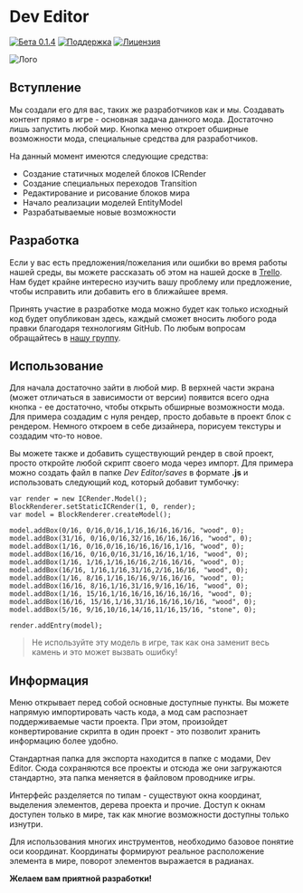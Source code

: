 # Dev Editor
[![Бета 0.1.4](https://img.shields.io/badge/version-0.1.4-green.svg)](https://vk.com/wall-168765348_66)
[![Поддержка](https://img.shields.io/github/repo-size/maxfeed/dev-editor)](https://vk.com/nteditor)
[![Лицензия](https://img.shields.io/:license-apache-blue.svg)](http://www.apache.org/licenses/LICENSE-2.0.html)

![Лого](https://i.imgur.com/hdihxV7.png)

## Вступление

Мы создали его для вас, таких же разработчиков как и мы. Создавать контент прямо в игре - основная задача данного мода. Достаточно лишь запустить любой мир. Кнопка меню откроет обширные возможности мода, специальные средства для разработчиков.

На данный момент имеются следующие средства:
- Создание статичных моделей блоков ICRender
- Создание специальных переходов Transition
- Редактирование и рисование блоков мира
- Начало реализации моделей EntityModel
- Разрабатываемые новые возможности

## Разработка

Если у вас есть предложения/пожелания или ошибки во время работы нашей среды, вы можете рассказать об этом на нашей доске в [Trello](https://trello.com/b/wzYtpA3W/dev-editor). Нам будет крайне интересно изучить вашу проблему или предложение, чтобы исправить или добавить его в ближайшее время.

Принять участие в разработке мода можно будет как только исходный код будет опубликован здесь, каждый сможет вносить любого рода правки благодаря технологиям GitHub. По любым вопросам обращайтесь в [нашу группу](https://vk.me/nernar).

## Использование

Для начала достаточно зайти в любой мир. В верхней части экрана (может отличаться в зависимости от версии) появится всего одна кнопка - ее достаточно, чтобы открыть обширные возможности мода. Для примера создадим с нуля рендер, просто добавьте в проект блок с рендером. Немного откроем в себе дизайнера, порисуем текстуры и создадим что-то новое.

Вы можете также и добавить существующий рендер в свой проект, просто откройте любой скрипт своего мода через импорт. Для примера можно создать файл в папке _Dev Editor/saves_ в формате **.js** и использовать следующий код, который добавит тумбочку:
```
var render = new ICRender.Model(); 
BlockRenderer.setStaticICRender(1, 0, render); 
var model = BlockRenderer.createModel(); 

model.addBox(0/16, 0/16,0/16,1/16,16/16,16/16, "wood", 0);
model.addBox(31/16, 0/16,0/16,32/16,16/16,16/16, "wood", 0);
model.addBox(1/16, 0/16,0/16,16/16,16/16,1/16, "wood", 0);
model.addBox(16/16, 0/16,0/16,31/16,16/16,1/16, "wood", 0);
model.addBox(1/16, 1/16,1/16,16/16,2/16,16/16, "wood", 0);
model.addBox(16/16, 1/16,1/16,31/16,2/16,16/16, "wood", 0);
model.addBox(1/16, 8/16,1/16,16/16,9/16,16/16, "wood", 0);
model.addBox(16/16, 8/16,1/16,31/16,9/16,16/16, "wood", 0);
model.addBox(1/16, 15/16,1/16,16/16,16/16,16/16, "wood", 0);
model.addBox(16/16, 15/16,1/16,31/16,16/16,16/16, "wood", 0);
model.addBox(5/16, 9/16,10/16,14/16,11/16,15/16, "stone", 0);

render.addEntry(model);
```
> Не используйте эту модель в игре, так как она заменит весь камень и это может вызвать ошибку!

## Информация

Меню открывает перед собой основные доступные пункты. Вы можете напрямую импортировать часть кода, а мод сам распознает поддерживаемые части проекта. При этом, произойдет конвертирование скрипта в один проект - это позволит хранить информацию более удобно.

Стандартная папка для экспорта находится в папке с модами, Dev Editor. Сюда сохраняются все проекты и отсюда же они загружаются стандартно, эта папка меняется в файловом проводнике игры.

Интерфейс разделяется по типам - существуют окна координат, выделения элементов, дерева проекта и прочие. Доступ к окнам доступен только в мире, так как многие возможности доступны только изнутри.

Для использования многих инструментов, необходимо базовое понятие оси координат. Координаты формируют реальное расположение элемента в мире, поворот элементов выражается в радианах.

**Желаем вам приятной разработки!**